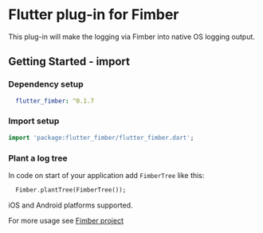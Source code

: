 # Flutter plug-in for Fimber

This plug-in will make the logging via Fimber into native OS logging output.

## Getting Started - import 

### Dependency setup
```yaml
  flutter_fimber: ^0.1.7
```
### Import setup
```dart
import 'package:flutter_fimber/flutter_fimber.dart';
```
### Plant a log tree

In code on start of your application add `FimberTree` like this:
```dart
  Fimber.plantTree(FimberTree());
``` 

iOS and Android platforms supported.

For more usage see [Fimber project](https://pub.dartlang.org/packages/fimber)
